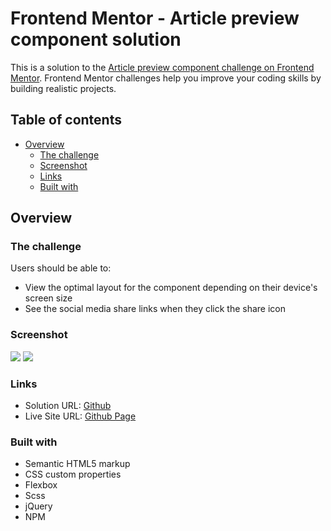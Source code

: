 # Frontend Mentor - Article preview component solution

This is a solution to the [Article preview component challenge on Frontend Mentor](https://www.frontendmentor.io/challenges/article-preview-component-dYBN_pYFT). Frontend Mentor challenges help you improve your coding skills by building realistic projects. 

## Table of contents

- [Overview](#overview)
  - [The challenge](#the-challenge)
  - [Screenshot](#screenshot)
  - [Links](#links)
  - [Built with](#built-with)

## Overview

### The challenge

Users should be able to:

- View the optimal layout for the component depending on their device's screen size
- See the social media share links when they click the share icon

### Screenshot

![](https://i.imgur.com/c60v2kp.png)
![](https://i.imgur.com/6ICJURi.png)

### Links

- Solution URL: [Github](https://github.com/joyun25/article-preview-component)
- Live Site URL: [Github Page](https://joyun25.github.io/article-preview-component/)

### Built with

- Semantic HTML5 markup
- CSS custom properties
- Flexbox
- Scss
- jQuery
- NPM